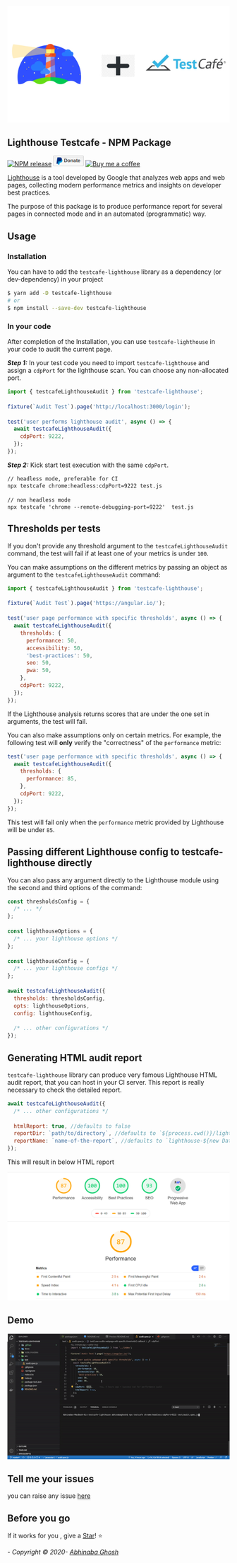 ![screen](./docs/lh.jpg)

## Lighthouse Testcafe - NPM Package

[![NPM release](https://img.shields.io/npm/v/google-lighthouse-puppeteer.svg 'NPM release')](https://www.npmjs.com/package/testcafe-lighthouse)
[![PayPal donation](https://github.com/jaymoulin/jaymoulin.github.io/raw/master/ppl.png 'PayPal donation')](https://paypal.me/abhinabaghosh)
[![Buy me a coffee](https://www.buymeacoffee.com/assets/img/custom_images/orange_img.png 'Buy me a coffee')](https://paypal.me/abhinabaghosh)

[Lighthouse](https://developers.google.com/web/tools/lighthouse) is a tool developed by Google that analyzes web apps and web pages, collecting modern performance metrics and insights on developer best practices.

The purpose of this package is to produce performance report for several pages in connected mode and in an automated (programmatic) way.

## Usage

### Installation

You can have to add the `testcafe-lighthouse` library as a dependency (or dev-dependency) in your project

```sh
$ yarn add -D testcafe-lighthouse
# or
$ npm install --save-dev testcafe-lighthouse
```

### In your code

After completion of the Installation, you can use `testcafe-lighthouse` in your code to audit the current page.

**_Step 1:_**
In your test code you need to import `testcafe-lighthouse` and assign a `cdpPort` for the lighthouse scan. You can choose any non-allocated port.

```js
import { testcafeLighthouseAudit } from 'testcafe-lighthouse';

fixture(`Audit Test`).page('http://localhost:3000/login');

test('user performs lighthouse audit', async () => {
  await testcafeLighthouseAudit({
    cdpPort: 9222,
  });
});
```

**_Step 2:_**
Kick start test execution with the same `cdpPort`.

```ssh
// headless mode, preferable for CI
npx testcafe chrome:headless:cdpPort=9222 test.js

// non headless mode
npx testcafe 'chrome --remote-debugging-port=9222'  test.js
```

## Thresholds per tests

If you don't provide any threshold argument to the `testcafeLighthouseAudit` command, the test will fail if at least one of your metrics is under `100`.

You can make assumptions on the different metrics by passing an object as argument to the `testcafeLighthouseAudit` command:

```javascript
import { testcafeLighthouseAudit } from 'testcafe-lighthouse';

fixture(`Audit Test`).page('https://angular.io/');

test('user page performance with specific thresholds', async () => {
  await testcafeLighthouseAudit({
    thresholds: {
      performance: 50,
      accessibility: 50,
      'best-practices': 50,
      seo: 50,
      pwa: 50,
    },
    cdpPort: 9222,
  });
});
```

If the Lighthouse analysis returns scores that are under the one set in arguments, the test will fail.

You can also make assumptions only on certain metrics. For example, the following test will **only** verify the "correctness" of the `performance` metric:

```javascript
test('user page performance with specific thresholds', async () => {
  await testcafeLighthouseAudit({
    thresholds: {
      performance: 85,
    },
    cdpPort: 9222,
  });
});
```

This test will fail only when the `performance` metric provided by Lighthouse will be under `85`.

## Passing different Lighthouse config to testcafe-lighthouse directly

You can also pass any argument directly to the Lighthouse module using the second and third options of the command:

```js
const thresholdsConfig = {
  /* ... */
};

const lighthouseOptions = {
  /* ... your lighthouse options */
};

const lighthouseConfig = {
  /* ... your lighthouse configs */
};

await testcafeLighthouseAudit({
  thresholds: thresholdsConfig,
  opts: lighthouseOptions,
  config: lighthouseConfig,

  /* ... other configurations */
});
```

## Generating HTML audit report

`testcafe-lighthouse` library can produce very famous Lighthouse HTML audit report, that you can host in your CI server. This report is really necessary to check the detailed report.

```js
await testcafeLighthouseAudit({
  /* ... other configurations */

  htmlReport: true, //defaults to false
  reportDir: `path/to/directory`, //defaults to `${process.cwd()}/lighthouse`
  reportName: `name-of-the-report`, //defaults to `lighthouse-${new Date().getTime()}.html`
});
```

This will result in below HTML report

![screen](./docs/lighthouse_report.png)

## Demo

![demo](./docs/demo.gif)

## Tell me your issues

you can raise any issue [here](https://github.com/abhinaba-ghosh/testcafe-lighthouse/issues)

## Before you go

If it works for you , give a [Star](https://github.com/abhinaba-ghosh/testcafe-lighthouse)! :star:

_- Copyright &copy; 2020- [Abhinaba Ghosh](https://www.linkedin.com/in/abhinaba-ghosh-9a2ab8a0/)_
